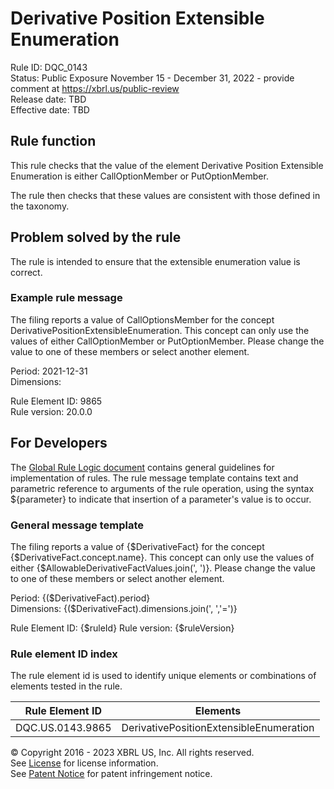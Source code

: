 # Derivative Position Extensible Enumeration  
Rule ID: DQC_0143  
Status: Public Exposure November 15 - December 31, 2022 - provide comment at https://xbrl.us/public-review  
Release date: TBD  
Effective date: TBD  
  
## Rule function
This rule checks that the value of the element Derivative Position Extensible Enumeration is either CallOptionMember or PutOptionMember. 

The rule then checks that these values are consistent with those defined in the taxonomy.

## Problem solved by the rule  
The rule is intended to ensure that the extensible enumeration value is correct. 

### Example rule message
The filing reports a value of CallOptionsMember for the concept DerivativePositionExtensibleEnumeration.  This concept can only use the values of either CallOptionMember or PutOptionMember.  Please change the value to one of these members or select another element.

Period: 2021-12-31  
Dimensions:   
  
Rule Element ID: 9865  
Rule version: 20.0.0 

## For Developers  
The [Global Rule Logic document](https://github.com/DataQualityCommittee/dqc_us_rules/blob/master/docs/GlobalRuleLogic.md) contains general guidelines for implementation of rules. The rule message template contains text and parametric reference to arguments of the rule operation, using the syntax ${parameter} to indicate that insertion of a parameter's value is to occur.  
  
### General message template 
The filing reports a value of {$DerivativeFact} for the concept {$DerivativeFact.concept.name}.  This concept can only use the values of either {$AllowableDerivativeFactValues.join(', ')}.  Please change the value to one of these members or select another element.  

Period: {($DerivativeFact).period}  
Dimensions: {($DerivativeFact).dimensions.join(', ','=')}  

Rule Element ID: {$ruleId}
Rule version: {$ruleVersion}  

### Rule element ID index  
The rule element id is used to identify unique elements or combinations of elements tested in the rule.

|Rule Element ID|Elements|
|--- |--- |
|DQC.US.0143.9865|DerivativePositionExtensibleEnumeration|

© Copyright 2016 - 2023 XBRL US, Inc. All rights reserved.   
See [License](https://xbrl.us/dqc-license) for license information.  
See [Patent Notice](https://xbrl.us/dqc-patent) for patent infringement notice.  